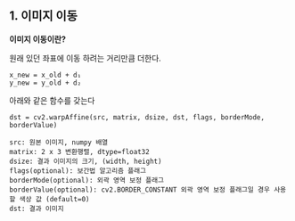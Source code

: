 ## 1. 이미지 이동

**이미지 이동이란?**

원래 있던 좌표에 이동 하려는 거리만큼 더한다.

```
x_new = x_old + d₁
y_new = y_old + d₂
```

아래와 같은 함수를 갖는다

```
dst = cv2.warpAffine(src, matrix, dsize, dst, flags, borderMode, borderValue)

src: 원본 이미지, numpy 배열
matrix: 2 x 3 변환행렬, dtype=float32
dsize: 결과 이미지의 크기, (width, height)
flags(optional): 보간법 알고리즘 플래그
borderMode(optional): 외곽 영역 보정 플래그
borderValue(optional): cv2.BORDER_CONSTANT 외곽 영역 보정 플래그일 경우 사용할 색상 값 (default=0)
dst: 결과 이미지
```